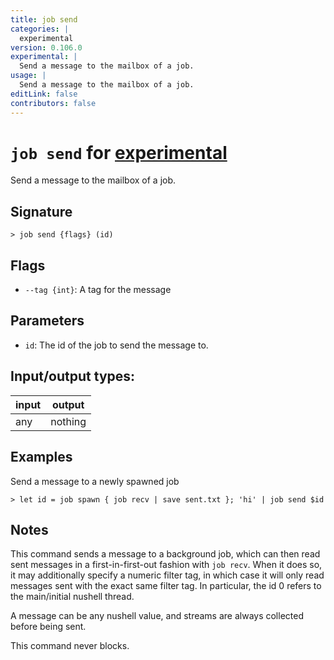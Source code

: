 ```yaml
---
title: job send
categories: |
  experimental
version: 0.106.0
experimental: |
  Send a message to the mailbox of a job.
usage: |
  Send a message to the mailbox of a job.
editLink: false
contributors: false
---
```

<!-- This file is automatically generated. Please edit the command in https://github.com/nushell/nushell instead. -->

# `job send` for [experimental](/commands/categories/experimental.md)

<div class='command-title'>Send a message to the mailbox of a job.</div>

## Signature

```> job send {flags} (id)```

## Flags

 -  `--tag {int}`: A tag for the message

## Parameters

 -  `id`: The id of the job to send the message to.


## Input/output types:

| input | output  |
| ----- | ------- |
| any   | nothing |
## Examples

Send a message to a newly spawned job
```nu
> let id = job spawn { job recv | save sent.txt }; 'hi' | job send $id

```

## Notes

This command sends a message to a background job, which can then read sent messages
in a first-in-first-out fashion with `job recv`. When it does so, it may additionally specify a numeric filter tag,
in which case it will only read messages sent with the exact same filter tag.
In particular, the id 0 refers to the main/initial nushell thread.

A message can be any nushell value, and streams are always collected before being sent.

This command never blocks.
